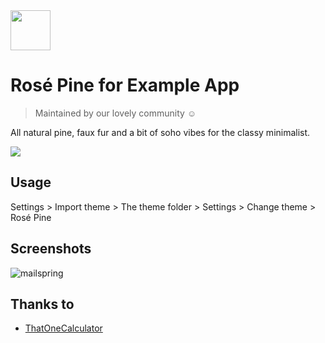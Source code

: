 <img src="https://github.com/rose-pine/rose-pine-theme/raw/master/assets/icon.png" width="64" />

# Rosé Pine for Example App

> Maintained by our lovely community ☺️

All natural pine, faux fur and a bit of soho vibes for the classy minimalist.

[![](https://img.shields.io/badge/Rosé%20Pine%20Theme-191724)](https://github.com/rose-pine/rose-pine-theme)

## Usage

Settings > Import theme > The theme folder > Settings > Change theme > Rosé Pine

## Screenshots

![mailspring](https://i.imgur.com/XZjtsdF.png)

## Thanks to

- [ThatOneCalculator](https://github.com/thatonecalculator)

